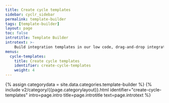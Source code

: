```yaml
---
title: Create cycle templates
sidebar: cyclr_sidebar
permalink: template-builder
tags: [template-builder]
layout: page
toc: false
introtitle: Template Builder
introtext: >-
    Build integration templates in our low code, drag-and-drop integration builder.
menus:
  cycle-templates:
    title: Create cycle templates
    identifier: create-cycle-templates
    weight: 4
---
```

{% assign categorydata = site.data.categories.template-builder %}
{% include v2/category/{{page.categorylayout}}.html identifier="create-cycle-templates" intro=page.intro title=page.introtitle text=page.introtext %}

